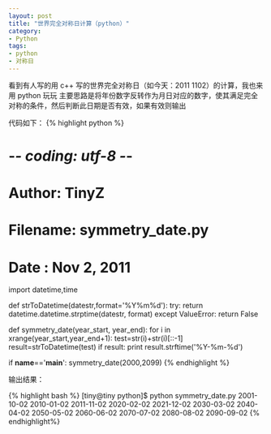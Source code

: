 ```yaml
---
layout: post
title: "世界完全对称日计算（python）"
category:
- Python
tags: 
- python
- 对称日
---
```


看到有人写的用 c++ 写的世界完全对称日（如今天：2011 1102）的计算，我也来用 python 玩玩
主要思路是将年份数字反转作为月日对应的数字，使其满足完全对称的条件，然后判断此日期是否有效，如果有效则输出

代码如下：
{% highlight python %}
# -*- coding: utf-8 -*-
# Author: TinyZ
# Filename: symmetry_date.py
# Date  : Nov 2, 2011
 
import datetime,time
 
def strToDatetime(datestr,format='%Y%m%d'):
    try:
        return datetime.datetime.strptime(datestr, format)
    except ValueError:
        return False
 
def symmetry_date(year_start, year_end):
    for i in xrange(year_start,year_end+1):
        test=str(i)+str(i)[::-1]
        result=strToDatetime(test)
        if result:
            print result.strftime('%Y-%m-%d')
 
if __name__=='__main__':
    symmetry_date(2000,2099)
{% endhighlight %}

输出结果：

{% highlight bash %}
[tiny@tiny python]$ python symmetry_date.py
2001-10-02
2010-01-02
2011-11-02
2020-02-02
2021-12-02
2030-03-02
2040-04-02
2050-05-02
2060-06-02
2070-07-02
2080-08-02
2090-09-02
{% endhighlight%}
